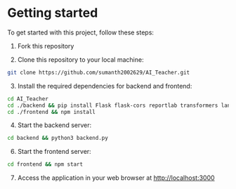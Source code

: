 # Getting started
To get started with this project, follow these steps:
1. Fork this repository

2. Clone this repository to your local machine:

   
```bash 
git clone https://github.com/sumanth2002629/AI_Teacher.git
```

3. Install the required dependencies for backend and frontend:

```bash
cd AI_Teacher
cd ./backend && pip install Flask flask-cors reportlab transformers langchain
cd ./frontend && npm install
```

4. Start the backend server:

```bash
cd backend && python3 backend.py
```

6. Start the frontend server:

```bash
cd frontend && npm start
```

7. Access the application in your web browser at [http://localhost:3000](http://localhost:3000)
